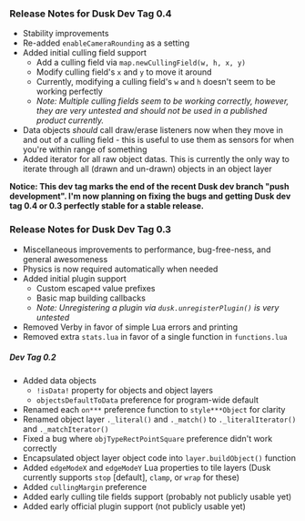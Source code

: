 ### Release Notes for Dusk Dev Tag 0.4

* Stability improvements
* Re-added `enableCameraRounding` as a setting
* Added initial culling field support
	* Add a culling field via `map.newCullingField(w, h, x, y)`
	* Modify culling field's `x` and `y` to move it around
	* Currently, modifying a culling field's `w` and `h` doesn't seem to be working perfectly
	* *Note: Multiple culling fields seem to be working correctly, however, they are very untested and should not be used in a published product currently.*
* Data objects *should* call draw/erase listeners now when they move in and out of a culling field - this is useful to use them as sensors for when you're within range of something
* Added iterator for all raw object datas. This is currently the only way to iterate through all (drawn and un-drawn) objects in an object layer

**Notice: This dev tag marks the end of the recent Dusk dev branch "push development". I'm now planning on fixing the bugs and getting Dusk dev tag 0.4 or 0.3 perfectly stable for a stable release.**

### Release Notes for Dusk Dev Tag 0.3

* Miscellaneous improvements to performance, bug-free-ness, and general awesomeness
* Physics is now required automatically when needed
* Added initial plugin support
	* Custom escaped value prefixes
	* Basic map building callbacks
	* *Note: Unregistering a plugin via `dusk.unregisterPlugin()` is very untested*
* Removed Verby in favor of simple Lua errors and printing
* Removed extra `stats.lua` in favor of a single function in `functions.lua`

##### Dev Tag 0.2

* Added data objects
	* `!isData!` property for objects and object layers
	* `objectsDefaultToData` preference for program-wide default
* Renamed each `on***` preference function to `style***Object` for clarity
* Renamed object layer `._literal()` and `._match()` to `._literalIterator()` and `._matchIterator()`
* Fixed a bug where `objTypeRectPointSquare` preference didn't work correctly
* Encapsulated object layer object code into `layer.buildObject()` function
* Added `edgeModeX` and `edgeModeY` Lua properties to tile layers (Dusk currently supports `stop` [default], `clamp`, or `wrap` for these)
* Added `cullingMargin` preference
* Added early culling tile fields support (probably not publicly usable yet)
* Added early official plugin support (not publicly usable yet)